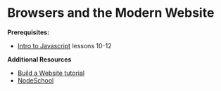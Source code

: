 # Browsers and the Modern Website

**Prerequisites:**

- [Intro to Javascript](https://www.codecademy.com/learn/introduction-to-javascript)
  lessons 10-12

**Additional Resources**

- [Build a Website tutorial](https://www.codecademy.com/learn/make-a-website)
- [NodeSchool](https://nodeschool.io)
